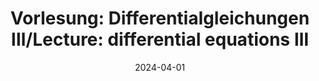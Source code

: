 ---
title: "Vorlesung: Differentialgleichungen III/Lecture: differential equations III"
collection: teaching
type: "Undergraduate course"
permalink: /teaching/2024-summer-teaching
venue: "Technical University of Berlin, Institute of Mathematics"
date: 2024-04-01
location: "Berlin, Germany"
role: "supervision"
---